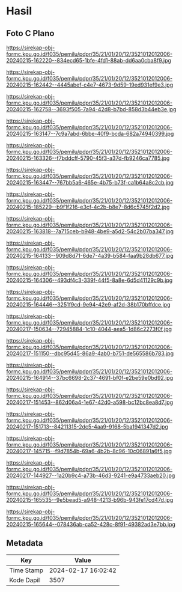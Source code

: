 # Hasil

## Foto C Plano

https://sirekap-obj-formc.kpu.go.id/f035/pemilu/pdpr/35/21/01/20/12/3521012012006-20240215-162220--834ecd65-1bfe-4fd1-88ab-dd6aa0cba8f9.jpg

https://sirekap-obj-formc.kpu.go.id/f035/pemilu/pdpr/35/21/01/20/12/3521012012006-20240215-162442--4445abef-c4e7-4673-9d59-19ed931ef9e3.jpg

https://sirekap-obj-formc.kpu.go.id/f035/pemilu/pdpr/35/21/01/20/12/3521012012006-20240215-162758--3693f505-7a94-42d8-b7bd-858d3b44eb3e.jpg

https://sirekap-obj-formc.kpu.go.id/f035/pemilu/pdpr/35/21/01/20/12/3521012012006-20240215-163147--7c9a7abd-6bbe-40f9-bcda-682a74940399.jpg

https://sirekap-obj-formc.kpu.go.id/f035/pemilu/pdpr/35/21/01/20/12/3521012012006-20240215-163326--f7bddcff-5790-45f3-a37d-fb9246ca7785.jpg

https://sirekap-obj-formc.kpu.go.id/f035/pemilu/pdpr/35/21/01/20/12/3521012012006-20240215-163447--767bb5a6-465e-4b75-b73f-ca1b64a8c2cb.jpg

https://sirekap-obj-formc.kpu.go.id/f035/pemilu/pdpr/35/21/01/20/12/3521012012006-20240215-185229--b9f1f216-e3cf-4c2b-b8e7-8d6c5745f2d2.jpg

https://sirekap-obj-formc.kpu.go.id/f035/pemilu/pdpr/35/21/01/20/12/3521012012006-20240215-163818--7a715ceb-b948-4be9-a5d2-54c2b07ba347.jpg

https://sirekap-obj-formc.kpu.go.id/f035/pemilu/pdpr/35/21/01/20/12/3521012012006-20240215-164133--909d8d71-6de7-4a39-b584-faa9b28db677.jpg

https://sirekap-obj-formc.kpu.go.id/f035/pemilu/pdpr/35/21/01/20/12/3521012012006-20240215-164306--493df4c3-339f-44f5-8a8e-6d5d41129c9b.jpg

https://sirekap-obj-formc.kpu.go.id/f035/pemilu/pdpr/35/21/01/20/12/3521012012006-20240215-164446--3251f9cd-9e94-42e9-af2d-38b170bffdce.jpg

https://sirekap-obj-formc.kpu.go.id/f035/pemilu/pdpr/35/21/01/20/12/3521012012006-20240217-150634--72945884-1c10-4044-aea5-1d86c2273f0f.jpg

https://sirekap-obj-formc.kpu.go.id/f035/pemilu/pdpr/35/21/01/20/12/3521012012006-20240217-151150--dbc95d45-86a9-4ab0-b751-de565586b783.jpg

https://sirekap-obj-formc.kpu.go.id/f035/pemilu/pdpr/35/21/01/20/12/3521012012006-20240215-164914--37bc6698-2c37-4691-bf0f-e2be59e0bd92.jpg

https://sirekap-obj-formc.kpu.go.id/f035/pemilu/pdpr/35/21/01/20/12/3521012012006-20240217-151453--862d06a4-1e67-42d0-a598-bc12bc8ea8d7.jpg

https://sirekap-obj-formc.kpu.go.id/f035/pemilu/pdpr/35/21/01/20/12/3521012012006-20240217-151713--84211315-2dc5-4aa9-9168-5ba1941347d2.jpg

https://sirekap-obj-formc.kpu.go.id/f035/pemilu/pdpr/35/21/01/20/12/3521012012006-20240217-145715--f9d7854b-69a6-4b2b-8c96-10c06891a6f5.jpg

https://sirekap-obj-formc.kpu.go.id/f035/pemilu/pdpr/35/21/01/20/12/3521012012006-20240217-144927--1a20b9c4-a73b-46d3-9241-e9a4733aeb20.jpg

https://sirekap-obj-formc.kpu.go.id/f035/pemilu/pdpr/35/21/01/20/12/3521012012006-20240215-165535--9e5bead5-a948-4213-b96b-943fe17cd47d.jpg

https://sirekap-obj-formc.kpu.go.id/f035/pemilu/pdpr/35/21/01/20/12/3521012012006-20240215-165644--078436ab-ca52-428c-8f91-49382ad3e7bb.jpg


## Metadata

| Key        | Value               |
| ---------- | ------------------- |
| Time Stamp | 2024-02-17 16:02:42 |
| Kode Dapil | 3507                |



